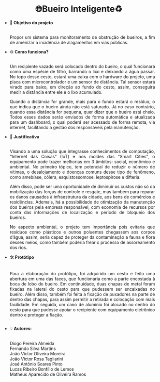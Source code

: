 <h1 align="center">🌐Bueiro Inteligente♻</h1>
<ul>
  <li>🤔<b> Objetivo do projeto</b></li><br>
  <p Align="justify">Propor um sistema para monitoramento de obstrução de bueiros, a fim de amenizar a incidência de alagamentos em vias públicas.</p>
  <li>⚙<b> Como funciona?</b></li><br>
  <p Align="justify">Um recipiente vazado será colocado dentro do bueiro, o qual funcionará como uma espécie de filtro, barrando o lixo e deixando a água passar. No topo desse cesto, estará uma caixa com o hardware do projeto, uma placa com microcontrolador e um sensor de distância. Tal sensor estará virado para baixo, em direção ao fundo do cesto, assim, conseguirá medir a distância entre ele e o lixo acumulado.</p>
  <p Align="justify">Quando a distância for grande, mais para o fundo estará o resíduo, o que indica que o bueiro ainda não está saturado. Já no caso contrário, quando essa distância for pequena, quer dizer que o bueiro está cheio. Todos esses dados serão enviados de forma automática e atualizada para um dashboard, o qual poderá ser acessado de forma remota, via internet, facilitando a gestão dos responsáveis pela manutenção.</p>
  <li>📃<b> Justificativa</b></li><br>
   <p Align="justify">Visando a uma solução que integrasse conhecimentos de computação, “Internet das Coisas” (IoT) e nos moldes das “Smart Cities”, o equipamento pode trazer melhorias em 3 âmbitos: social, econômico e ambiental. No primeiro tópico, tem potencial de reduzir o número de vítimas, o desalojamento e doenças comuns desse tipo de fenômeno, como amebíase, cólera, esquistossomose, leptospirose e difteria.</p>
   <p Align="justify">Além disso, pode ser uma oportunidade de diminuir os custos não só da mobilização das forças de controle e resgate, mas também para reparar os danos causados à infraestrutura da cidade, aos bens de comércios e residências. Ademais, há a possibilidade de otimização da manutenção dos bueiros pela empresa responsável, com economia de recursos por conta das informações de localização e período de bloqueio dos bueiros.</p>
   <p Align="justify">No aspecto ambiental, o projeto tem importância pois evitaria que resíduos como plásticos e outros poluentes chegassem aos corpos d’água, assim, seria capaz de proteger da contaminação a fauna e flora desses meios, como também poderia frear o processo de assoreamento dos rios.</p>
   <li>🛠<b> Protótipo</b></li><br>
    <p Align="justify">Para a elaboração do protótipo, foi adquirido um cesto e feito uma abertura em uma das faces, que funcionaria como a parte encostada à boca de lobo do bueiro. Em continuidade, duas chapas de metal foram fixadas na lateral do cesto para que pudessem ser encaixadas no bueiro. Além disso, também foi feita a fixação de puxadores na parte de dentro das chapas, para assim permitir a retirada e colocação com mais facilidade. Em seguida, um cano de alumínio foi alocado no centro do cesto para que pudesse apoiar o recipiente com equipamento eletrônico dentro e proteger a fiação.</p>
    <p Align="justify"><img src=""></p>
  <li>💡<b> Autores:</b></li><br>
  <p Align="justify">Diogo Pereira Almeida<br>Fernando Silva Martins<br>João Victor Oliveira Moreira<br>João Victor Rosa Tagliarini<br>José Antônio Soares Pinto<br>Lucas Ribeiro Bonfílio de Lemos<br>Matheus Aparecido de Oliveira Ramos</p>
</ul>
